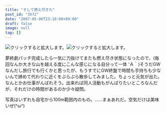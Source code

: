 ```yaml
---
title: "そして燃え尽きた"
post_id: "3572"
date: "2007-05-06T23:10:00+09:00"
draft: false
image: null
tag: []
---
```



![クリックすると拡大します。](/image/mixi/2007/425725839_103_s.jpg)![クリックすると拡大します。](/image/mixi/2007/425725839_254_s.jpg)

夢終劇パッチ完成したら一気に力抜けてまたも燃え尽き状態になったので、(毎回なんか大きな山を越える度にこんな感じになる自分って一体 'Ａ｀)そうだGWなんだし旅行でも行くかと思ったが、もうすでにGW終盤で時間も手持ちも少ないんで諦めて代わりに近くをぶらぶら散歩してみました。ちょっと元気が出た。なんとかお仕事がんばれそう。出来れば同人活動もがんばりたいところなんだが、それだけの時間があるのか少々疑問。

写真はいずれも自宅から100m範囲内のもの。……まぁあれだ。空気だけは美味いぜ(^ω^)

